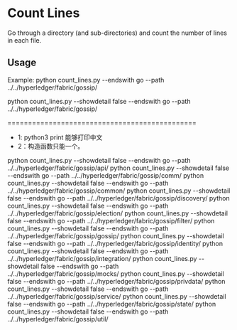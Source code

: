 # Count Lines

Go through a directory (and sub-directories) and count the number of lines in each file.


## Usage


Example:
python count_lines.py --endswith go --path ../../hyperledger/fabric/gossip/

python count_lines.py --showdetail false --endswith go --path ../../hyperledger/fabric/gossip/

==============================================

- 1: python3 print 能够打印中文
- 2：构造函数只能一个。


python count_lines.py --showdetail false --endswith go --path ../../hyperledger/fabric/gossip/api/
python count_lines.py --showdetail false --endswith go --path ../../hyperledger/fabric/gossip/comm/
python count_lines.py --showdetail false --endswith go --path ../../hyperledger/fabric/gossip/common/
python count_lines.py --showdetail false --endswith go --path ../../hyperledger/fabric/gossip/discovery/
python count_lines.py --showdetail false --endswith go --path ../../hyperledger/fabric/gossip/election/
python count_lines.py --showdetail false --endswith go --path ../../hyperledger/fabric/gossip/filter/
python count_lines.py --showdetail false --endswith go --path ../../hyperledger/fabric/gossip/gossip/
python count_lines.py --showdetail false --endswith go --path ../../hyperledger/fabric/gossip/identity/
python count_lines.py --showdetail false --endswith go --path ../../hyperledger/fabric/gossip/integration/
python count_lines.py --showdetail false --endswith go --path ../../hyperledger/fabric/gossip/mocks/
python count_lines.py --showdetail false --endswith go --path ../../hyperledger/fabric/gossip/privdata/
python count_lines.py --showdetail false --endswith go --path ../../hyperledger/fabric/gossip/service/
python count_lines.py --showdetail false --endswith go --path ../../hyperledger/fabric/gossip/state/
python count_lines.py --showdetail false --endswith go --path ../../hyperledger/fabric/gossip/util/
